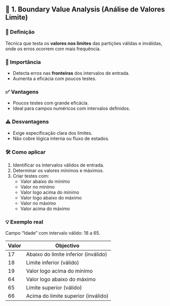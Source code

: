 ## 🔹 1. Boundary Value Analysis (Análise de Valores Limite)

### 📘 Definição
Técnica que testa os **valores nos limites** das partições válidas e inválidas, onde os erros ocorrem com mais frequência.

### 🎯 Importância
- Detecta erros nas **fronteiras** dos intervalos de entrada.
- Aumenta a eficácia com poucos testes.

### ✅ Vantagens
- Poucos testes com grande eficácia.
- Ideal para campos numéricos com intervalos definidos.

### ⚠️ Desvantagens
- Exige especificação clara dos limites.
- Não cobre lógica interna ou fluxo de estados.

### 🛠️ Como aplicar
1. Identificar os intervalos válidos de entrada.
2. Determinar os valores mínimos e máximos.
3. Criar testes com:
   - Valor abaixo do mínimo
   - Valor no mínimo
   - Valor logo acima do mínimo
   - Valor logo abaixo do máximo
   - Valor no máximo
   - Valor acima do máximo

### 💡 Exemplo real
Campo “Idade” com intervalo válido: 18 a 65.

| Valor | Objectivo                      |
|-------|--------------------------------|
| 17    | Abaixo do limite inferior (inválido) |
| 18    | Limite inferior (válido)      |
| 19    | Valor logo acima do mínimo    |
| 64    | Valor logo abaixo do máximo   |
| 65    | Limite superior (válido)      |
| 66    | Acima do limite superior (inválido) |
